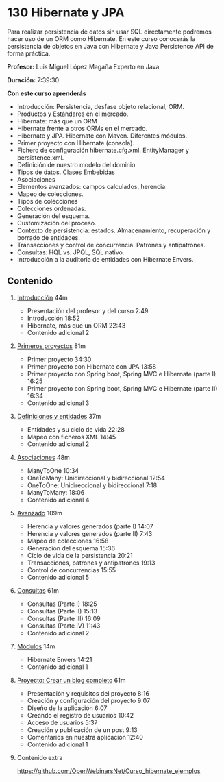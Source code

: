 # 130 Hibernate y JPA

Para realizar persistencia de datos sin usar SQL directamente podremos hacer uso de un ORM como Hibernate. En este curso conocerás la persistencia de objetos en Java con Hibernate y Java Persistence API de forma práctica.

**Profesor:** Luis Miguel López Magaña Experto en Java

**Duración:** 7:39:30

**Con este curso aprenderás**

* Introducción: Persistencia, desfase objeto relacional, ORM.
* Productos y Estándares en el mercado.
* Hibernate: más que un ORM
* Hibernate frente a otros ORMs en el mercado.
* Hibernate y JPA. Hibernate con Maven. Diferentes módulos.
* Primer proyecto con Hibernate (consola).
* Fichero de configuración hibernate.cfg.xml. EntityManager y persistence.xml.
* Definición de nuestro modelo del dominio.
* Tipos de datos. Clases Embebidas
* Asociaciones
* Elementos avanzados: campos calculados, herencia.
* Mapeo de colecciones.
* Tipos de colecciones
* Colecciones ordenadas.
* Generación del esquema.
* Customización del proceso.
* Contexto de persistencia: estados. Almacenamiento, recuperación y borrado de entidades.
* Transacciones y control de concurrencia. Patrones y antipatrones.
* Consultas: HQL vs. JPQL, SQL nativo.
* Introducción a la auditoria de entidades con Hibernate Envers.

## Contenido

1. [Introducción](130_Hibernate_y_JPA/01_Introducción.md) 44m
   * Presentación del profesor y del curso 2:49 
   * Introducción 18:52 
   * Hibernate, más que un ORM 22:43 
   * Contenido adicional 2

2. [Primeros proyectos](130_Hibernate_y_JPA/02_Primeros_proyectos.md) 81m
   * Primer proyecto 34:30 
   * Primer proyecto con Hibernate con JPA 13:58 
   * Primer proyecto con Spring boot, Spring MVC e Hibernate (parte I) 16:25 
   * Primer proyecto con Spring boot, Spring MVC e Hibernate (parte II) 16:34 
   * Contenido adicional 3

3. [Definiciones y entidades](130_Hibernate_y_JPA/03_Definiciones_y_entidades.md) 37m
   * Entidades y su ciclo de vida 22:28 
   * Mapeo con ficheros XML 14:45 
   * Contenido adicional 2

4. [Asociaciones](130_Hibernate_y_JPA/04_Asociaciones.md) 48m
   * ManyToOne 10:34 
   * OneToMany: Unidireccional y bidireccional 12:54 
   * OneToOne: Unidireccional y bidireccional 7:18 
   * ManyToMany: 18:06 
   * Contenido adicional 4
   
5. [Avanzado](130_Hibernate_y_JPA/05_Avanzado.md) 109m
   * Herencia y valores generados (parte I) 14:07 
   * Herencia y valores generados (parte II) 7:43 
   * Mapeo de colecciones 16:58 
   * Generación del esquema 15:36 
   * Ciclo de vida de la persistencia 20:21 
   * Transacciones, patrones y antipatrones 19:13 
   * Control de concurrencias 15:55 
   * Contenido adicional 5

6. [Consultas](130_Hibernate_y_JPA/06_Consultas.md) 61m
   * Consultas (Parte I) 18:25 
   * Consultas (Parte II) 15:13 
   * Consultas (Parte III) 16:09 
   * Consultas (Parte IV) 11:43 
   * Contenido adicional 2

7. [Módulos](130_Hibernate_y_JPA/07_Módulos.md) 14m
   * Hibernate Envers 14:21 
   * Contenido adicional 1

8. [Proyecto: Crear un blog completo](130_Hibernate_y_JPA/08_Proyecto.md) 61m
   * Presentación y requisitos del proyecto 8:16 
   * Creación y configuración del proyecto 9:07 
   * Diseño de la aplicación 6:07 
   * Creando el registro de usuarios 10:42 
   * Acceso de usuarios 5:37 
   * Creación y publicación de un post 9:13 
   * Comentarios en nuestra aplicación 12:40 
   * Contenido adicional 1

9. Contenido extra

   https://github.com/OpenWebinarsNet/Curso_hibernate_ejemplos
